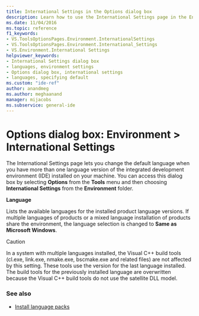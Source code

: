 ```yaml
---
title: International Settings in the Options dialog box
description: Learn how to use the International Settings page in the Environment section to change the default language when you have more than one language version of the IDE installed.
ms.date: 11/04/2016
ms.topic: reference
f1_keywords:
- VS.ToolsOptionsPages.Environment.InternationalSettings
- VS.ToolsOptionsPages.Environment.International_Settings
- VS.Environment.International Settings
helpviewer_keywords:
- International Settings dialog box
- languages, environment settings
- Options dialog box, international settings
- languages, specifying default
ms.custom: "ide-ref"
author: anandmeg
ms.author: meghaanand
manager: mijacobs
ms.subservice: general-ide
---
```

# Options dialog box: Environment \> International Settings

The International Settings page lets you change the default language when you have more than one language version of the integrated development environment (IDE) installed on your machine. You can access this dialog box by selecting **Options** from the **Tools** menu and then choosing **International Settings** from the **Environment** folder.

**Language**

Lists the available languages for the installed product language versions. If multiple languages of products or a mixed language installation of products share the environment, the language selection is changed to **Same as Microsoft Windows**.

> [!CAUTION]
> In a system with multiple languages installed, the Visual C++ build tools (cl.exe, link.exe, nmake.exe, bscmake.exe and related files) are not affected by this setting. These tools use the version for the last language installed. The build tools for the previously installed language are overwritten because the Visual C++ build tools do not use the satellite DLL model.

### See also

- [Install language packs](../../install/install-visual-studio.md#step-6---install-language-packs-optional)
